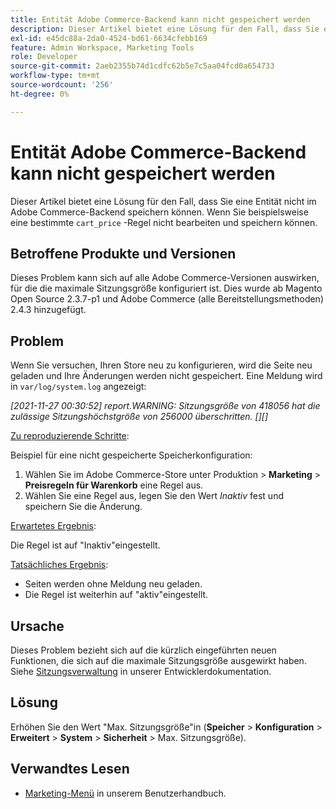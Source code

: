 ```yaml
---
title: Entität Adobe Commerce-Backend kann nicht gespeichert werden
description: Dieser Artikel bietet eine Lösung für den Fall, dass Sie eine Entität nicht im Adobe Commerce-Backend speichern können. Wenn Sie beispielsweise eine bestimmte Regel "cart_price"nicht bearbeiten und speichern können.
exl-id: e45dc88a-2da0-4524-bd61-6634cfebb169
feature: Admin Workspace, Marketing Tools
role: Developer
source-git-commit: 2aeb2355b74d1cdfc62b5e7c5aa04fcd0a654733
workflow-type: tm+mt
source-wordcount: '256'
ht-degree: 0%

---
```


# Entität Adobe Commerce-Backend kann nicht gespeichert werden

Dieser Artikel bietet eine Lösung für den Fall, dass Sie eine Entität nicht im Adobe Commerce-Backend speichern können. Wenn Sie beispielsweise eine bestimmte `cart_price` -Regel nicht bearbeiten und speichern können.

## Betroffene Produkte und Versionen

Dieses Problem kann sich auf alle Adobe Commerce-Versionen auswirken, für die die maximale Sitzungsgröße konfiguriert ist. Dies wurde ab Magento Open Source 2.3.7-p1 und Adobe Commerce (alle Bereitstellungsmethoden) 2.4.3 hinzugefügt.


## Problem

Wenn Sie versuchen, Ihren Store neu zu konfigurieren, wird die Seite neu geladen und Ihre Änderungen werden nicht gespeichert. Eine Meldung wird in `var/log/system.log` angezeigt:

*[2021-11-27 00:30:52] report.WARNING: Sitzungsgröße von 418056 hat die zulässige Sitzungshöchstgröße von 256000 überschritten. [][]*

<u>Zu reproduzierende Schritte</u>:

Beispiel für eine nicht gespeicherte Speicherkonfiguration:

1. Wählen Sie im Adobe Commerce-Store unter Produktion > **Marketing** > **Preisregeln für Warenkorb** eine Regel aus.
1. Wählen Sie eine Regel aus, legen Sie den Wert *Inaktiv* fest und speichern Sie die Änderung.

<u>Erwartetes Ergebnis</u>:

Die Regel ist auf &quot;Inaktiv&quot;eingestellt.

<u>Tatsächliches Ergebnis</u>:

* Seiten werden ohne Meldung neu geladen.
* Die Regel ist weiterhin auf &quot;aktiv&quot;eingestellt.

## Ursache

Dieses Problem bezieht sich auf die kürzlich eingeführten neuen Funktionen, die sich auf die maximale Sitzungsgröße ausgewirkt haben. Siehe [Sitzungsverwaltung](https://experienceleague.adobe.com/en/docs/commerce-admin/systems/security/security-session-management) in unserer Entwicklerdokumentation.

## Lösung

Erhöhen Sie den Wert &quot;Max. Sitzungsgröße&quot;in (**Speicher** > **Konfiguration** > **Erweitert** > **System** > **Sicherheit** > Max. Sitzungsgröße).

## Verwandtes Lesen

* [Marketing-Menü](https://experienceleague.adobe.com/en/docs/commerce-admin/marketing/marketing-menu) in unserem Benutzerhandbuch.
